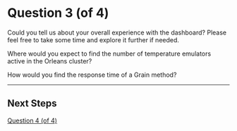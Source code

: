 # Question 3 (of 4)

Could you tell us about your overall experience with the dashboard? Please feel free to take some time and explore it further if needed.

Where would you expect to find the number of temperature emulators active in the Orleans cluster?

How would you find the response time of a Grain method? 

---

## Next Steps

[Question 4 (of 4)](question04.md)